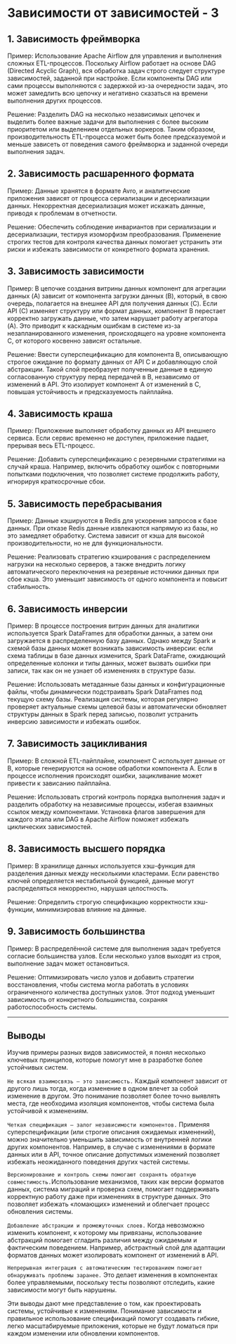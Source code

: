 # Зависимости от зависимостей - 3

## 1. Зависимость фреймворка
Пример: Использование Apache Airflow для управления и выполнения сложных ETL-процессов. Поскольку Airflow работает на основе DAG (Directed Acyclic Graph), вся обработка задач строго следует структуре зависимостей, заданной при настройке. Если компоненты DAG или сами процессы выполняются с задержкой из-за очередности задач, это может замедлить всю цепочку и негативно сказаться на времени выполнения других процессов.

Решение: Разделить DAG на несколько независимых цепочек и выделить более важные задачи для выполнения с более высоким приоритетом или выделением отдельных воркеров. Таким образом, производительность ETL-процесса может быть более предсказуемой и меньше зависеть от поведения самого фреймворка и заданной очереди выполнения задач.

## 2. Зависимость расшаренного формата
Пример: Данные хранятся в формате Avro, и аналитические приложения зависят от процесса сериализации и десериализации данных. Некорректная десериализация может искажать данные, приводя к проблемам в отчетности.

Решение: Обеспечить соблюдение инвариантов при сериализации и десериализации, тестируя изоморфизм преобразования. Применение строгих тестов для контроля качества данных помогает устранить эти риски и избежать зависимости от конкретного формата хранения.

## 3. Зависимость зависимости
Пример: В цепочке создания витрины данных компонент для агрегации данных (A) зависит от компонента загрузки данных (B), который, в свою очередь, полагается на внешнее API для получения данных (C). Если API (C) изменяет структуру или формат данных, компонент B перестает корректно загружать данные, что затем нарушает работу агрегатора (A). Это приводит к каскадным ошибкам в системе из-за незапланированного изменения, происходящего на уровне компонента C, от которого косвенно зависят остальные.

Решение: Ввести суперспецификацию для компонента B, описывающую строгое ожидание по формату данных от API C и добавляющую слой абстракции. Такой слой преобразует полученные данные в единую согласованную структуру перед передачей в B, независимо от изменений в API. Это изолирует компонент A от изменений в C, повышая устойчивость и предсказуемость пайплайна.

## 4. Зависимость краша
Пример: Приложение выполняет обработку данных из API внешнего сервиса. Если сервис временно не доступен, приложение падает, прерывая весь ETL-процесс.

Решение: Добавить суперспецификацию с резервными стратегиями на случай краша. Например, включить обработку ошибок с повторными попытками подключения, что позволяет системе продолжить работу, игнорируя краткосрочные сбои.

## 5. Зависимость перебрасывания
Пример: Данные кэшируются в Redis для ускорения запросов к базе данных. При отказе Redis данные извлекаются напрямую из базы, но это замедляет обработку. Система зависит от кэша для высокой производительности, но не для функциональности.

Решение: Реализовать стратегию кэширования с распределением нагрузки на несколько серверов, а также внедрить логику автоматического переключения на резервные источники данных при сбое кэша. Это уменьшит зависимость от одного компонента и повысит стабильность.

## 6. Зависимость инверсии
Пример: В процессе построения витрин данных для аналитики используется Spark DataFrames для обработки данных, а затем они загружается в распределенную базу данных. Однако между Spark и схемой базы данных может возникать зависимость инверсии: если схема таблицы в базе данных изменится, Spark DataFrame, ожидающий определенные колонки и типы данных, может вызвать ошибки при записи, так как он не узнает об изменениях в структуре базы.

Решение: Использовать метаданные базы данных и конфигурационные файлы, чтобы динамически подстраивать Spark DataFrames под текущую схему базы. Реализация системы, которая регулярно проверяет актуальные схемы целевой базы и автоматически обновляет структуры данных в Spark перед записью, позволит устранить инверсию зависимости и избежать ошибок.

## 7. Зависимость зацикливания
Пример: В сложной ETL-пайплайне, компонент C использует данные от B, которые генерируются на основе обработки компонента A. Если в процессе исполнения происходят ошибки, зацикливание может привести к зависанию пайплайна.

Решение: Использовать строгий контроль порядка выполнения задач и разделить обработку на независимые процессы, избегая взаимных ссылок между компонентами. Установка флагов завершения для каждого этапа или DAG в Apache Airflow поможет избежать циклических зависимостей.

## 8. Зависимость высшего порядка
Пример: В хранилище данных используется хэш-функция для разделения данных между несколькими кластерами. Если равенство ключей определяется нестабильной функцией, данные могут распределяться некорректно, нарушая целостность.

Решение: Определить строгую спецификацию корректности хэш-функции, минимизировав влияние на данные.

## 9. Зависимость большинства
Пример: В распределённой системе для выполнения задач требуется согласие большинства узлов. Если несколько узлов выходят из строя, выполнение задач может остановиться.

Решение: Оптимизировать число узлов и добавить стратегии восстановления, чтобы система могла работать в условиях ограниченного количества доступных узлов. Этот подход уменьшит зависимость от конкретного большинства, сохраняя работоспособность системы.

---
## Выводы

Изучив примеры разных видов зависимостей, я понял несколько ключевых принципов, которые помогут мне в разработке более устойчивых систем.

`Не всякая взаимосвязь — это зависимость.` Каждый компонент зависит от другого лишь тогда, когда изменение в одном влечет за собой изменение в другом. Это понимание позволяет более точно выявлять места, где необходима изоляция компонентов, чтобы система была устойчивой к изменениям.

`Четкая спецификация — залог независимости компонентов.` Применяя суперспецификации (или строгие описания ожидаемых изменений), можно значительно уменьшить зависимость от внутренней логики других компонентов. Например, в случае с изменениями в формате данных или в API, точное описание допустимых изменений позволяет избежать неожиданного поведения других частей системы.

`Версионирование и контроль схемы помогают сохранять обратную совместимость.`Использование механизмов, таких как версии форматов данных, система миграций и проверка схем, помогает поддерживать корректную работу даже при изменениях в структуре данных. Это позволяет избежать «ломающих» изменений и облегчает процесс обновления системы.

`Добавление абстракции и промежуточных слоев.` Когда невозможно изменить компонент, к которому мы привязаны, использование абстракций помогает сгладить различия между ожидаемым и фактическим поведением. Например, абстрактный слой для адаптации форматов данных может изолировать компонент от изменений в API.

`Непрерывная интеграция с автоматическим тестированием помогает обнаруживать проблемы заранее.` Это делает изменения в компонентах более управляемыми, поскольку тесты позволяют отследить, какие зависимости могут быть нарушены.

Эти выводы дают мне представление о том, как проектировать системы, устойчивые к изменениям. Понимание зависимости и правильное использование спецификаций помогут создавать гибкие, легко масштабируемые приложения, которые не будут ломаться при каждом изменении или обновлении компонентов.